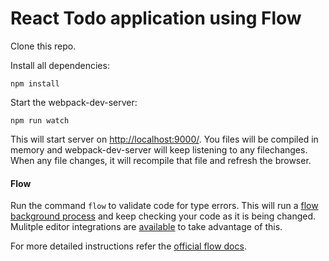 # React Todo application using Flow

Clone this repo.

Install all dependencies:
```
npm install
```

Start the webpack-dev-server:
```
npm run watch
```
This will start server on [http://localhost:9000/](http://localhost:9000/).
You files will be compiled in memory and webpack-dev-server will keep listening
to any filechanges. When any file changes, it will recompile that file
and refresh the browser.

#### Flow

Run the command `flow` to validate code for type errors.
This will run a [flow background process](https://flow.org/en/docs/usage/#toc-run-the-flow-background-process)
and keep checking your code as it is being changed. Mulitple editor integrations
are [available](https://flow.org/en/docs/editors/) to take advantage of this.

For more detailed instructions refer the [official flow docs](https://flow.org/en/docs/).
